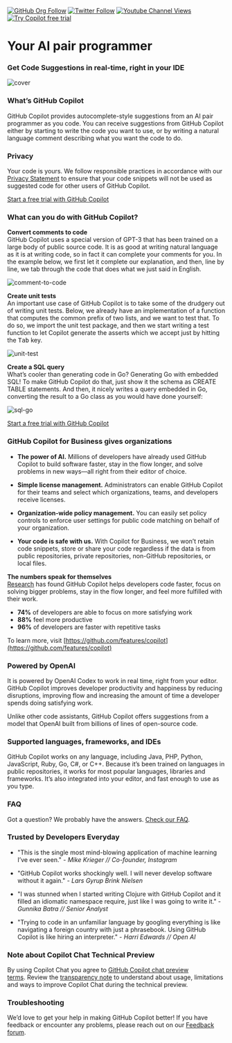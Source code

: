 
[![GitHub Org Follow](https://img.shields.io/github/followers/github?style=social)](https://github.com/github)
[![Twitter Follow](https://img.shields.io/badge/follow-%40github-1DA1F2?logo=twitter&style=social)](https://twitter.com/github)
[![Youtube Channel Views](https://img.shields.io/youtube/channel/views/UC7c3Kb6jYCRj4JOHHZTxKsQ?style=social)](https://www.youtube.com/@GitHub/search?query=copilot)
[![Try Copilot free trial](https://img.shields.io/badge/Try%20Copilot-Free%20trial-success)](https://github.com/github-copilot/signup)

# Your AI pair programmer
### **Get Code Suggestions in real-time, right in your IDE**

![cover](https://user-images.githubusercontent.com/37570492/212964557-8d832278-61bb-4288-a8a7-47f35859e868.gif)

### **What’s GitHub Copilot**
GitHub Copilot provides autocomplete-style suggestions from an AI pair programmer as you code. You can receive suggestions from GitHub Copilot either by starting to write the code you want to use, or by writing a natural language comment describing what you want the code to do. 

### **Privacy**

Your code is yours. We follow responsible practices in accordance with our [Privacy Statement](https://docs.github.com/en/site-policy/privacy-policies/github-privacy-statement) to ensure that your code snippets will not be used as suggested code for other users of GitHub Copilot.

[Start a free trial with GitHub Copilot](https://github.com/login?return_to=%2Fgithub-copilot%2Fsignup)

### **What can you do with GitHub Copilot?**
**Convert comments to code** <br />
GitHub Copilot uses a special version of GPT-3 that has been trained on a large body of public source code. It is as good at writing natural language as it is at writing code, so in fact it can complete your comments for you. In the example below, we first let it complete our explanation, and then, line by line, we tab through the code that does what we just said in English.

![comment-to-code](https://user-images.githubusercontent.com/37570492/212965036-26579d9f-cfaf-44eb-90fb-76421dc7ab9d.gif)

**Create unit tests** <br />
An important use case of GitHub Copilot is to take some of the drudgery out of writing unit tests. Below, we already have an implementation of a function that computes the common prefix of two lists, and we want to test that. To do so, we import the unit test package, and then we start writing a test function to let Copilot generate the asserts which we accept just by hitting the <kbd>Tab</kbd> key.

![unit-test](https://user-images.githubusercontent.com/37570492/212964557-8d832278-61bb-4288-a8a7-47f35859e868.gif)

**Create a SQL query** <br />
What’s cooler than generating code in Go? Generating Go with embedded SQL! To make GitHub Copilot do that, just show it the schema as CREATE TABLE statements. And then, it nicely writes a query embedded in Go, converting the result to a Go class as you would have done yourself:

![sql-go](https://user-images.githubusercontent.com/37570492/212965203-c9623e27-4fff-4961-a7f4-4d14625dd17c.gif)

[Start a free trial with GitHub Copilot](https://github.com/login?return_to=%2Fgithub-copilot%2Fsignup)

### **GitHub Copilot for Business gives organizations** 
- **The power of AI.** Millions of developers have already used GitHub Copilot to build software faster, stay in the flow longer, and solve problems in new ways—all right from their editor of choice. 

- **Simple license management.** Administrators can enable GitHub Copilot for their teams and select which organizations, teams, and developers receive licenses. 
 
- **Organization-wide policy management.** You can easily set policy controls to enforce user settings for public code matching on behalf of your organization. 

- **Your code is safe with us.** With Copilot for Business, we won’t retain code snippets, store or share your code regardless if the data is from public repositories, private repositories, non-GitHub repositories, or local files. 

**The numbers speak for themselves**
<br/>
[Research](https://github.blog/2022-09-07-research-quantifying-github-copilots-impact-on-developer-productivity-and-happiness/) has found GitHub Copilot helps developers code faster, focus on solving bigger problems, stay in the flow longer, and feel more fulfilled with their work.
- **74%** of developers are able to focus on more satisfying work
- **88%** feel more productive
- **96%** of developers are faster with repetitive tasks

To learn more, visit [https://github.com/features/copilot](https://github.com/features/copilot)

### **Powered by OpenAI**
It is powered by OpenAI Codex to work in real time, right from your editor. GitHub Copilot improves developer productivity and happiness by reducing disruptions, improving flow and increasing the amount of time a developer spends doing satisfying work. 

Unlike other code assistants, GitHub Copilot offers suggestions from a model that OpenAI built from billions of lines of open-source code. 

### **Supported languages, frameworks, and IDEs**
GitHub Copilot works on any language, including Java, PHP, Python, JavaScript, Ruby, Go, C#, or C++. Because it’s been trained on languages in public repositories, it works for most popular languages, libraries and frameworks. It’s also integrated into your editor, and fast enough to use as you type.

### **FAQ**
Got a question? We probably have the answers. [Check our FAQ](https://github.com/features/copilot/).

### **Trusted by Developers Everyday**

- "This is the single most mind-blowing application of machine learning I’ve ever seen." - _Mike Krieger // Co-founder, Instagram_

- "GitHub Copilot works shockingly well. I will never develop software without it again." - _Lars Gyrup Brink Nielsen_

- "I was stunned when I started writing Clojure with GitHub Copilot and it filled an idiomatic namespace require, just like I was going to write it." - _Gunnika Batra // Senior Analyst_

- "Trying to code in an unfamiliar language by googling everything is like navigating a foreign country with just a phrasebook. Using GitHub Copilot is like hiring an interpreter." - _Harri Edwards // Open AI_

### Note about Copilot Chat Technical Preview

By using Copilot Chat you agree to [GitHub Copilot chat preview terms](https://docs.github.com/en/early-access/copilot/github-copilot-chat-technical-preview-license-terms). Review the [transparency note](https://aka.ms/CopilotChatTransparencyNote) to understand about usage, limitations and ways to improve Copilot Chat during the technical preview.


### Troubleshooting
We’d love to get your help in making GitHub Copilot better! If you have feedback or encounter any problems, please reach out on our [Feedback forum](https://github.com/github-community/community/discussions/categories/copilot).